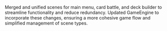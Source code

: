 
Merged and unified scenes for main menu, card battle, and deck builder to streamline functionality and reduce redundancy. Updated GameEngine to incorporate these changes, ensuring a more cohesive game flow and simplified management of scene types.
